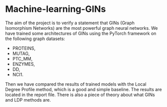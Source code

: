 # Machine-learning-GINs

The aim of the project is to verify a statement that GINs (Graph Isomorphism Networks) are the most powerful graph neural networks. We have trained some architectures of GINs
using the PyTorch framework on the following graph datasets:
* PROTEINS,
* MUTAG,
* PTC_MM,
* ENZYMES,
* DD,
* NCI1.

Then we have compared the results of trained models with the Local Degree Profile method, which is a good and simple baseline. The results are located in the report file. There is also a piece of theory about what GINs and LDP methods are.
